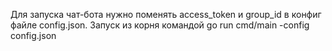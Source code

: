 Для запуска чат-бота нужно поменять access_token и group_id в конфиг файле config.json. Запуск из корня командой go run cmd/main -config config.json
